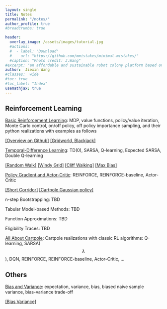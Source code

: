 ```yaml
---
layout: single
title: Notes
permalink: "/notes/"
author_profile: true
#breadcrumbs: true

header:
  overlay_image: /assets/images/tutorial.jpg
  #actions:
  #  - label: "Download"
  #    url: "https://github.com/mmistakes/minimal-mistakes/"
  #caption: "Photo credit: J.Wang"
#excerpt: "an affordable and sustainable robot colony platform based on Android"
author:  Jiexin Wang
#classes:  wide
#toc: true
#toc_label: "Index"
usemathjax: true
---
```


## Reinforcement Learning

[Basic Reinforcement Learning](/judy_blog/basicrl/): MDP, value functions, policy/value iteration, Monte Carlo control, on/off policy, off policy importance sampling, and their python realizations with examples as follows

[\[Overview on Github\]](https://github.com/ha5ha6/judy_tutorial_basicRL) [\[Gridworld, Blackjack\]](https://github.com/ha5ha6/judy_tutorial_basicRL/blob/main/girdworld_blackjack.ipynb)

[Temporal-Difference Learning](/judy_blog/td/): TD(0), SARSA, Q-learning, Expected SARSA, Double Q-learning

[\[Random Walk\]](https://github.com/ha5ha6/judy_tutorial_basicRL/blob/main/random_walk.ipynb) [\[Windy Grid\]](https://github.com/ha5ha6/judy_tutorial_basicRL/blob/main/windy_grid.ipynb) [\[Cliff Walking\]](https://github.com/ha5ha6/judy_tutorial_basicRL/blob/main/cliff_walking.ipynb) [\[Max Bias\]](https://github.com/ha5ha6/judy_tutorial_basicRL/blob/main/max_bias.ipynb)

[Policy Gradient and Actor-Critic](/judy_blog/pgac/): REINFORCE, REINFORCE-baseline, Actor-Critic

[\[Short Corridor\]]() [\[Cartpole Gaussian policy\]]()

n-step Bootstrapping: TBD

Tabular Model-based Methods: TBD

Function Approximations: TBD

Eligibility Traces: TBD

[All About Cartpole](/judy_blog/cartpole/): Cartpole realizations with classic RL algorithms: Q-learning, SARSA($$\lambda$$), DQN, REINFORCE, REINFORCE-baseline, Actor-Critic, ...

## Others

[Bias and Variance](/judy_blog/biavar/): expectation, variance, bias, biased naive sample variance, bias-variance trade-off

[\[Bias Variance\]](https://github.com/ha5ha6/judy_tutorial_basicRL/blob/main/bias_variance.ipynb)
